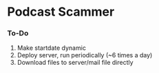 # Podcast Scammer

### To-Do

1. Make startdate dynamic
2. Deploy server, run periodically (~6 times a day)
3. Download files to server/mail file directly
